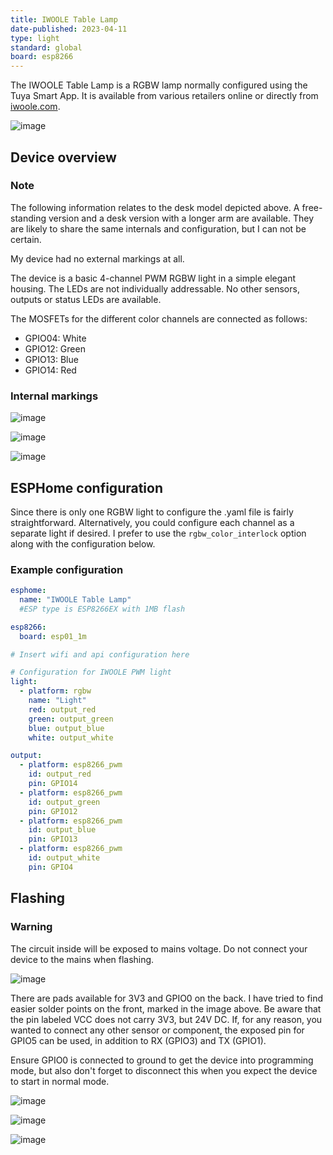 ```yaml
---
title: IWOOLE Table Lamp
date-published: 2023-04-11
type: light
standard: global
board: esp8266
---
```


The IWOOLE Table Lamp is a RGBW lamp normally configured using the Tuya
Smart App. It is available from various retailers online or directly
from
[iwoole.com](https://www.iwoole.com/product/category/wifi-smart-table-lamp/).

![image](./iwoole_rgbw_table_lamp.png)

## Device overview

### Note

The following information relates to the desk model depicted above. A
free-standing version and a desk version with a longer arm are
available. They are likely to share the same internals and
configuration, but I can not be certain.

My device had no external markings at all.

The device is a basic 4-channel PWM RGBW light in a simple elegant
housing. The LEDs are not individually addressable. No other sensors,
outputs or status LEDs are available.

The MOSFETs for the different color channels are connected as follows:

- GPIO04: White
- GPIO12: Green
- GPIO13: Blue
- GPIO14: Red

### Internal markings

![image](./iwoole_rgbw_table_lamp_internal_1.jpg)

![image](./iwoole_rgbw_table_lamp_internal_2.jpg)

![image](./iwoole_rgbw_table_lamp_internal_3.jpg)

## ESPHome configuration

Since there is only one RGBW light to configure the .yaml file is fairly
straightforward. Alternatively, you could configure each channel as a
separate light if desired. I prefer to use the `rgbw_color_interlock`
option along with the configuration below.

### Example configuration

``` yaml
esphome:
  name: "IWOOLE Table Lamp"
  #ESP type is ESP8266EX with 1MB flash

esp8266:
  board: esp01_1m

# Insert wifi and api configuration here

# Configuration for IWOOLE PWM light
light:
  - platform: rgbw
    name: "Light"
    red: output_red
    green: output_green
    blue: output_blue
    white: output_white

output:
  - platform: esp8266_pwm
    id: output_red
    pin: GPIO14
  - platform: esp8266_pwm
    id: output_green
    pin: GPIO12
  - platform: esp8266_pwm
    id: output_blue
    pin: GPIO13
  - platform: esp8266_pwm
    id: output_white
    pin: GPIO4
```

## Flashing

### Warning

The circuit inside will be exposed to mains voltage. Do not connect your
device to the mains when flashing.

![image](./iwoole_rgbw_table_lamp_connections_top.jpg)

There are pads available for 3V3 and GPIO0 on the back. I have tried to
find easier solder points on the front, marked in the image above. Be
aware that the pin labeled VCC does not carry 3V3, but 24V DC. If, for
any reason, you wanted to connect any other sensor or component, the
exposed pin for GPIO5 can be used, in addition to RX (GPIO3) and TX
(GPIO1).

Ensure GPIO0 is connected to ground to get the device into programming mode,
but also don\'t forget to disconnect this when you expect the device to start in normal mode.

![image](./iwoole_rgbw_table_lamp_connections_bottom.jpg)

![image](./iwoole_rgbw_table_lamp_wires_top.jpg)

![image](./iwoole_rgbw_table_lamp_wires_bottom.jpg)
